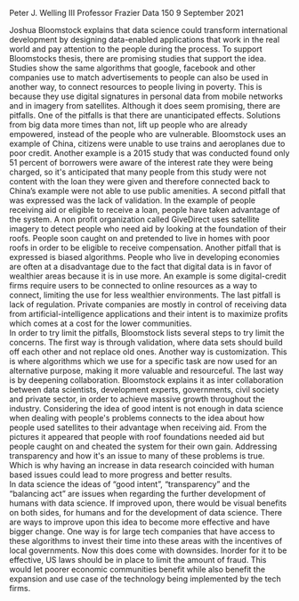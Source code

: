 Peter J. Welling III
Professor Frazier
Data 150
9 September 2021

Joshua Bloomstock explains that data science could transform international development by designing data-enabled applications that work in the real world and pay attention to the people during the process. To support Bloomstocks thesis, there are promising studies that support the idea. Studies show the same algorithms that google, facebook and other companies use to match advertisements to people can also be used in another way, to connect resources to people living in poverty. This is because they use digital signatures in personal data from mobile networks and in imagery from satellites. Although it does seem promising, there are pitfalls. One of the pitfalls is that there are unanticipated effects. Solutions from big data more times than not, lift up people who are already empowered, instead of the people who are vulnerable. Bloomstock uses an example of China, citizens were unable to use trains and aeroplanes due to poor credit. Another example is a 2015 study that was conducted found only 51 percent of borrowers were aware of the interest rate they were being charged, so it's anticipated that many people from this study were not content with the loan they were given and therefore connected back to China’s example were not able to use public amenities. A second pitfall that was expressed was the lack of validation. In the example of people receiving aid or eligible to receive a loan, people have taken advantage of the system. A non profit organization called GiveDirect uses satellite imagery to detect people who need aid by looking at the foundation of their roofs. People soon caught on and pretended to live in homes with poor roofs in order to be eligible to receive compensation. Another pitfall that is expressed is biased algorithms. People who live in developing economies are often at a disadvantage due to the fact that digital data is in favor of wealthier areas because it is in use more. An example is some digital-credit firms require users to be connected to online resources as a way to connect, limiting the use for less wealthier environments. The last pitfall is lack of regulation. Private companies are mostly in control of receiving data from artificial-intelligence applications and their intent is to maximize profits which comes at a cost for the lower communities.  
In order to try limit the pitfalls, Bloomstock lists several steps to try limit the concerns. The first way is through validation, where data sets should build off each other and not replace old ones. Another way is customization. This is where algorithms which we use for a specific task are now used for an alternative purpose, making it more valuable and resourceful. The last way is by deepening collaboration. Bloomstock explains it as inter collaboration between data scientists, development experts, governments, civil society and private sector, in order to achieve massive growth throughout the industry. Considering the idea of good intent is not enough in data science when dealing with people's problems connects to the idea about how people used satellites to their advantage when receiving aid. From the pictures it appeared that people with roof foundations needed aid but people caught on and cheated the system for their own gain. Addressing transparency and how it's an issue to many of these problems is true. Which is why having an increase in data research coincided with human based issues could lead to more progress and better results.   
In data science the ideas of “good intent”, “transparency” and the “balancing act” are issues when regarding the further development of humans with data science. If improved upon, there would be visual benefits on both sides, for humans and for the development of data science. There are ways to improve upon this idea to become more effective and have bigger change. One way is for large tech companies that have access to these algorithms to invest their time into these areas with the incentives of local governments. Now this does come with downsides. Inorder for it to be effective, US laws should be in place to limit the amount of fraud. This would let poorer economic communities benefit while also benefit the expansion and use case of the technology being implemented by the tech firms.   

